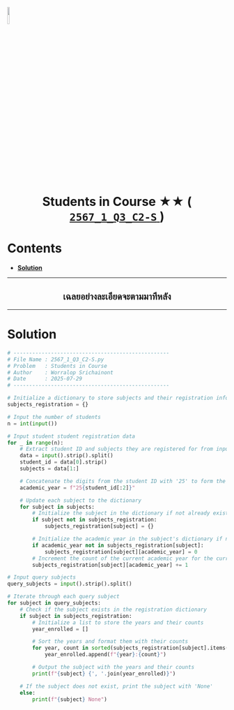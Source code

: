<p align="left">
  <a href="../../README.md">
    <img src="../../../../Z99-OTHERS/00-common/00-back.png" style="width:10%">
  </a>
</p>

<div align="center">
  <h1>
    Students in Course ★★ (
      <a href="https://drive.google.com/file/d/1RaqjKrdRqYq1Q_4bk1QxuT5OdIz_muvG/view?usp=sharing">
        <code>2567_1_Q3_C2-S</code>
      </a>
    )
  </h1>
</div>

# Contents

-   [**Solution**](#solution)

---

<div align="center">
  <h2>เฉลยอย่างละเอียดจะตามมาทีหลัง</h2>
</div>

---

# Solution

```python
# --------------------------------------------------
# File Name : 2567_1_Q3_C2-S.py
# Problem   : Students in Course
# Author    : Worralop Srichainont
# Date      : 2025-07-29
# --------------------------------------------------

# Initialize a dictionary to store subjects and their registration information
subjects_registration = {}

# Input the number of students
n = int(input())

# Input student student registration data
for _ in range(n):
    # Extract student ID and subjects they are registered for from input
    data = input().strip().split()
    student_id = data[0].strip()
    subjects = data[1:]

    # Concatenate the digits from the student ID with '25' to form the academic year
    academic_year = f"25{student_id[:2]}"

    # Update each subject to the dictionary
    for subject in subjects:
        # Initialize the subject in the dictionary if not already exists
        if subject not in subjects_registration:
            subjects_registration[subject] = {}

        # Initialize the academic year in the subject's dictionary if not already exists
        if academic_year not in subjects_registration[subject]:
            subjects_registration[subject][academic_year] = 0
        # Increment the count of the current academic year for the current subject
        subjects_registration[subject][academic_year] += 1

# Input query subjects
query_subjects = input().strip().split()

# Iterate through each query subject
for subject in query_subjects:
    # Check if the subject exists in the registration dictionary
    if subject in subjects_registration:
        # Initialize a list to store the years and their counts
        year_enrolled = []

        # Sort the years and format them with their counts
        for year, count in sorted(subjects_registration[subject].items()):
            year_enrolled.append(f"{year}:{count}")

        # Output the subject with the years and their counts
        print(f"{subject} {', '.join(year_enrolled)}")

    # If the subject does not exist, print the subject with 'None'
    else:
        print(f"{subject} None")
```
